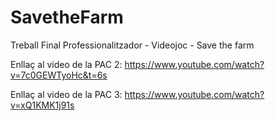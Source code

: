 # SavetheFarm
Treball Final Professionalitzador - Videojoc - Save the farm

Enllaç al video de la PAC 2:
https://www.youtube.com/watch?v=7c0GEWTyoHc&t=6s

Enllaç al video de la PAC 3:
https://www.youtube.com/watch?v=xQ1KMK1j91s

